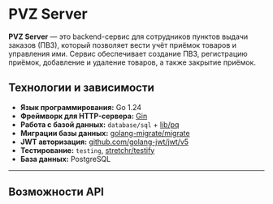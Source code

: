 # PVZ Server

**PVZ Server** — это backend-сервис для сотрудников пунктов выдачи заказов (ПВЗ), который позволяет вести учёт приёмок товаров и управления ими. Сервис обеспечивает создание ПВЗ, регистрацию приёмок, добавление и удаление товаров, а также закрытие приёмок. 

## Технологии и зависимости

- **Язык программирования:** Go 1.24
- **Фреймворк для HTTP-сервера:** [Gin](https://github.com/gin-gonic/gin)
- **Работа с базой данных:** `database/sql` + [lib/pq](https://github.com/lib/pq)
- **Миграции базы данных:** [golang-migrate/migrate](https://github.com/golang-migrate/migrate)
- **JWT авторизация:** [github.com/golang-jwt/jwt/v5](https://github.com/golang-jwt/jwt)
- **Тестирование:** `testing`, [stretchr/testify](https://github.com/stretchr/testify)
- **База данных:** PostgreSQL

---

## Возможности API